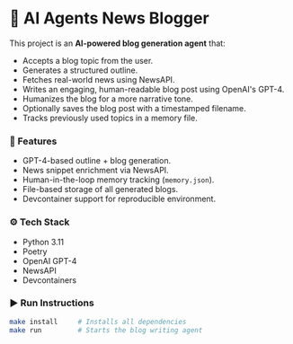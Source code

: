 # 📰 AI Agents News Blogger

This project is an **AI-powered blog generation agent** that:
- Accepts a blog topic from the user.
- Generates a structured outline.
- Fetches real-world news using NewsAPI.
- Writes an engaging, human-readable blog post using OpenAI's GPT-4.
- Humanizes the blog for a more narrative tone.
- Optionally saves the blog post with a timestamped filename.
- Tracks previously used topics in a memory file.

### 🧠 Features
- GPT-4-based outline + blog generation.
- News snippet enrichment via NewsAPI.
- Human-in-the-loop memory tracking (`memory.json`).
- File-based storage of all generated blogs.
- Devcontainer support for reproducible environment.

### ⚙️ Tech Stack
- Python 3.11
- Poetry
- OpenAI GPT-4
- NewsAPI
- Devcontainers

### ▶️ Run Instructions
```bash
make install     # Installs all dependencies
make run         # Starts the blog writing agent
